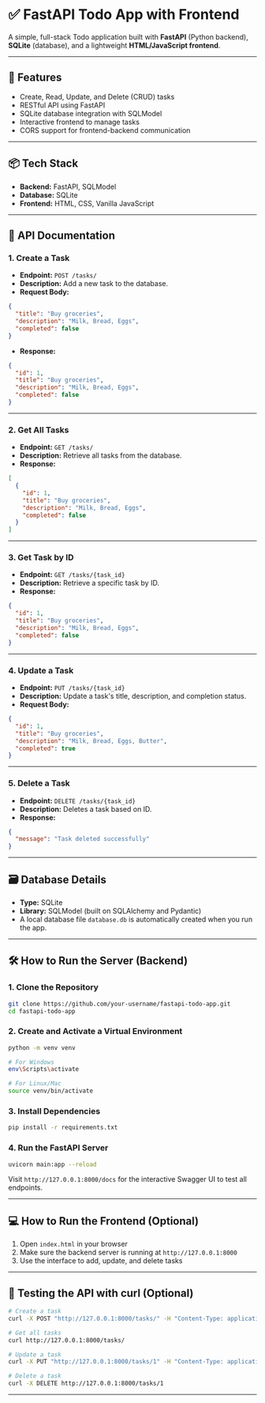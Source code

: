 # ✅ FastAPI Todo App with Frontend

A simple, full-stack Todo application built with **FastAPI** (Python backend), **SQLite** (database), and a lightweight **HTML/JavaScript frontend**.

---

## 🚀 Features

- Create, Read, Update, and Delete (CRUD) tasks
- RESTful API using FastAPI
- SQLite database integration with SQLModel
- Interactive frontend to manage tasks
- CORS support for frontend-backend communication

---

## 📦 Tech Stack

- **Backend:** FastAPI, SQLModel
- **Database:** SQLite
- **Frontend:** HTML, CSS, Vanilla JavaScript

---

## 📘 API Documentation

### 1. Create a Task
- **Endpoint:** `POST /tasks/`
- **Description:** Add a new task to the database.
- **Request Body:**

```json
{
  "title": "Buy groceries",
  "description": "Milk, Bread, Eggs",
  "completed": false
}
```

- **Response:**

```json
{
  "id": 1,
  "title": "Buy groceries",
  "description": "Milk, Bread, Eggs",
  "completed": false
}
```

---

### 2. Get All Tasks

- **Endpoint:** `GET /tasks/`
- **Description:** Retrieve all tasks from the database.
- **Response:**

```json
[
  {
    "id": 1,
    "title": "Buy groceries",
    "description": "Milk, Bread, Eggs",
    "completed": false
  }
]
```

---

### 3. Get Task by ID

- **Endpoint:** `GET /tasks/{task_id}`
- **Description:** Retrieve a specific task by ID.
- **Response:**

```json
{
  "id": 1,
  "title": "Buy groceries",
  "description": "Milk, Bread, Eggs",
  "completed": false
}
```

---

### 4. Update a Task

- **Endpoint:** `PUT /tasks/{task_id}`
- **Description:** Update a task's title, description, and completion status.
- **Request Body:**

```json
{
  "id": 1,
  "title": "Buy groceries",
  "description": "Milk, Bread, Eggs, Butter",
  "completed": true
}
```

---

### 5. Delete a Task

- **Endpoint:** `DELETE /tasks/{task_id}`
- **Description:** Deletes a task based on ID.
- **Response:**

```json
{
  "message": "Task deleted successfully"
}
```

---

## 🗃️ Database Details

- **Type:** SQLite  
- **Library:** SQLModel (built on SQLAlchemy and Pydantic)  
- A local database file `database.db` is automatically created when you run the app.

---

## 🛠️ How to Run the Server (Backend)

### 1. Clone the Repository

```bash
git clone https://github.com/your-username/fastapi-todo-app.git
cd fastapi-todo-app
```

### 2. Create and Activate a Virtual Environment

```bash
python -m venv venv

# For Windows
env\Scripts\activate

# For Linux/Mac
source venv/bin/activate
```

### 3. Install Dependencies

```bash
pip install -r requirements.txt
```

### 4. Run the FastAPI Server

```bash
uvicorn main:app --reload
```

Visit `http://127.0.0.1:8000/docs` for the interactive Swagger UI to test all endpoints.

---

## 💻 How to Run the Frontend (Optional)

1. Open `index.html` in your browser
2. Make sure the backend server is running at `http://127.0.0.1:8000`
3. Use the interface to add, update, and delete tasks

---

## 🧪 Testing the API with curl (Optional)

```bash
# Create a task
curl -X POST "http://127.0.0.1:8000/tasks/" -H "Content-Type: application/json" -d '{"title": "Learn FastAPI", "description": "Study from docs", "completed": false}'

# Get all tasks
curl http://127.0.0.1:8000/tasks/

# Update a task
curl -X PUT "http://127.0.0.1:8000/tasks/1" -H "Content-Type: application/json" -d '{"id":1,"title":"Updated","description":"Updated desc","completed":true}'

# Delete a task
curl -X DELETE http://127.0.0.1:8000/tasks/1
```

---


